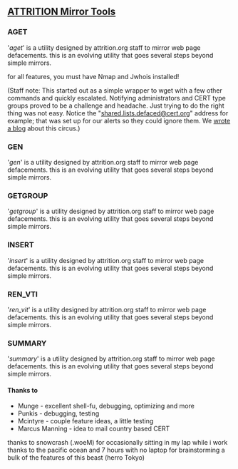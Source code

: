 ## [ATTRITION Mirror Tools](http://www.attrition.org/mirror/attrition/)

### AGET
'*aget*' is a utility designed by attrition.org staff to mirror web
page defacements. this is an evolving utility that goes several steps
beyond simple mirrors.

for all features, you must have Nmap and Jwhois installed!

(Staff note: This started out as a simple wrapper to wget with a few 
other commands and quickly escalated. Notifying administrators
and CERT type groups proved to be a challenge and headache. Just
trying to do the right thing was not easy. Notice the 
"shared.lists.defaced@cert.org" address for example; that was set up
for our alerts so they could ignore them. We [wrote a blog](https://attrition.org/security/rant/z/jericho.007.html) about
this circus.)

### GEN
'*gen*' is a utility designed by attrition.org staff to mirror web
page defacements. this is an evolving utility that goes several steps
beyond simple mirrors.

### GETGROUP
'*getgroup*' is a utility designed by attrition.org staff to mirror web
page defacements. this is an evolving utility that goes several steps
beyond simple mirrors.

### INSERT
'*insert*' is a utility designed by attrition.org staff to mirror web
page defacements. this is an evolving utility that goes several steps
beyond simple mirrors.

### REN_VTI
'*ren_vit*' is a utility designed by attrition.org staff to mirror web
page defacements. this is an evolving utility that goes several steps
beyond simple mirrors.

### SUMMARY
'*summary*' is a utility designed by attrition.org staff to mirror web
page defacements. this is an evolving utility that goes several steps
beyond simple mirrors.

#### Thanks to
 * Munge - excellent shell-fu, debugging, optimizing and more
 * Punkis - debugging, testing
 * Mcintyre - couple feature ideas, a little testing
 * Marcus Manning - idea to mail country based CERT

thanks to snowcrash (.woeM) for occasionally sitting in my lap while i work
thanks to the pacific ocean and 7 hours with no laptop for brainstorming
a bulk of the features of this beast (herro Tokyo)

